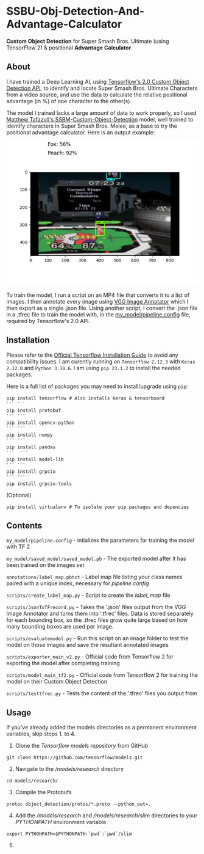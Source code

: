 # SSBU-Obj-Detection-And-Advantage-Calculator
**Custom Object Detection** for Super Smash Bros. Ultimate (using TensorFlow 2) & positional **Advantage Calculator**.

## About
I have trained a Deep Learning AI, using [Tensorflow's 2.0 Custom Object Detection API](https://github.com/tensorflow/models/blob/master/research/object_detection/g3doc/tf2.md), to identify and locate Super Smash Bros. Ultimate Characters from a video source, and use the data to calculate the relative positional advantage (in %) of one character to the other(s).

The model I trained lacks a large amount of data to work properly, so I used [Matthew Tafazoli's SSBM-Custom-Object-Detection](https://github.com/MatthewTafazoli/SSBM-Custom-Object-Detection) model, well trained to identify characters in Super Smash Bros. Melee, as a base to try the positional advantage calculator. Here is an output example:

![Peach-Fox Advantage Calulator](/assets/Peach-Fox_adv_ex.jpg)

To train the model, I run a script on an MP4 file that converts it to a list of images. I then annotate every image using [VGG Image Annotator](https://www.robots.ox.ac.uk/~vgg/software/via/) which I then export as a single .json file. Using another script, I convert the .json file in a .tfrec file to train the model with, in the [my_model/pipeline.config](my_model/pipeline.config) file, required by Tensorflow's 2.0 API.

## Installation
Please refer to the [Official Tensorflow Installation Guide](https://www.tensorflow.org/install) to avoid any compatibility issues.
I am curently running on `Tensorflow 2.12.3` with `Keras 2.12.0` and `Python 3.10.6`. I am using `pip 23.1.2` to install the needed packages.

Here is a full list of packages you may need to install/upgrade using `pip`:
```
pip install tensorflow # Also installs keras & tensorboard
``` ```
pip install protobuf
``` ```
pip install opencv-python
``` ```
pip install numpy
``` ```
pip install pandas
```  ```
pip install model-lib
``` ```
pip install grpcio
``` ```
pip install grpcio-tools
```

(Optional)
```
pip install virtualenv # To isolate your pip packages and depencies
```

## Contents
`my_model/pipeline.config` - intializes the parameters for training the model with TF 2

`my_model/saved_model/saved_model.pb` - The exported model after it has been trained on the images set

`annotations/label_map.pbtxt` - Label map file listing your class names paired with a unique index, necessary for *pipeline.config*

`scripts/create_label_map.py` - Script to create the *label_map* file

`scripts/JsonToTFrecord.py` - Takes the '.json' files output from the VGG Image Annotator and turns them into '.tfrec' files. Data is stored separately for each bounding box, so the .tfrec files grow quite large based on how many bounding boxes are used per image.

`scripts/evaluatemodel.py` - Run this script on an image folder to test the model on those images and save the resultant annotated images

`scripts/exporter_main_v2.py` - Official code from Tensorflow 2 for exporting the model after completing training

`scripts/model_main_tf2.py` - Official code from Tensorflow 2 for training the model on their Custom Object Detection

`scripts/testtfrec.py` - Tests the content of the '.tfrec' files you output from

## Usage
If you've already added the models directories as a permanent environment variables, skip steps 1. to 4.

1. Clone the *Tensorflow models repository* from GitHub
```
git clone https://github.com/tensorflow/models.git
```
2. Navigate to the */models/research* directory
```
cd models/research/
```
3. Compile the Protobufs
```
protoc object_detection/protos/*.proto --python_out=.
```
4. Add the */models/research* and */models/research/slim* directories to your *PYTHONPATH* environment variable
```
export PYTHONPATH=$PYTHONPATH:`pwd`:`pwd`/slim
```
5. 
